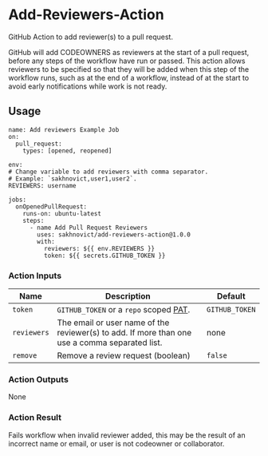 # Add-Reviewers-Action

GitHub Action to add reviewer(s) to a pull request.

GitHub will add CODEOWNERS as reviewers at the start of a pull request, before any steps of the workflow have run or passed. This action allows reviewers to be specified so that they will be added when this step of the workflow runs, such as at the end of a workflow, instead of at the start to avoid early notifications while work is not ready.

## Usage

    name: Add reviewers Example Job
    on:
      pull_request:
        types: [opened, reopened]

    env:
    # Change variable to add reviewers with comma separator.
    # Example: `sakhnovict,user1,user2`.
    REVIEWERS: username

    jobs:
      onOpenedPullRequest:
        runs-on: ubuntu-latest
        steps:
          - name Add Pull Request Reviewers
            uses: sakhnovict/add-reviewers-action@1.0.0
            with:
              reviewers: ${{ env.REVIEWERS }}
              token: ${{ secrets.GITHUB_TOKEN }}

### Action Inputs

| Name        | Description                                                                                                                                                | Default        |
| ----------- | ---------------------------------------------------------------------------------------------------------------------------------------------------------- | -------------- |
| `token`     | `GITHUB_TOKEN` or a `repo` scoped [PAT](https://help.github.com/en/github/authenticating-to-github/creating-a-personal-access-token-for-the-command-line). | `GITHUB_TOKEN` |
| `reviewers` | The email or user name of the reviewer(s) to add. If more than one use a comma separated list.                                                             | none           |
| `remove`    | Remove a review request (boolean)                                                                                                                          | `false`        |

### Action Outputs

None

### Action Result

Fails workflow when invalid reviewer added, this may be the result of an incorrect name or email, or user is not codeowner or collaborator.
